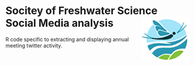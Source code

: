 # Socitey of Freshwater Science <br>Social Media analysis <img src="./plots/SFS_logoOnly.png" align="right" height = "120"/>

R code specific to extracting and displaying annual meeting twitter activity. 



